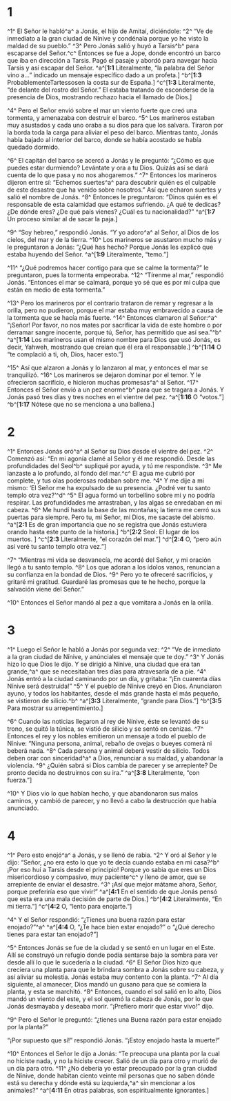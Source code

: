 # 1 
^1^ El Señor le habló^a^ a Jonás, el hijo de Amitaí, diciéndole: ^2^ “Ve de inmediato a la gran ciudad de Nínive y condénala porque yo he visto la maldad de su pueblo.” ^3^ Pero Jonás salió y huyó a Tarsis^b^ para escaparse del Señor.^c^ Entonces se fue a Jope, donde encontró un barco que iba en dirección a Tarsis. Pagó el pasaje y abordó para navegar hacia Tarsis y así escapar del Señor. 
^a^[**1:1** Literalmente, “la palabra del Señor vino a...” indicado un mensaje específico dado a un profeta.] ^b^[**1:3** ProbablementeTartessosen la costa sur de España.] ^c^[**1:3** Literalmente, “de delante del rostro del Señor.” El estaba tratando de esconderse de la presencia de Dios, mostrando rechazo hacia el llamado de Dios.]

^4^ Pero el Señor envió sobre el mar un viento fuerte que creó una tormenta, y amenazaba con destruir el barco. ^5^ Los marineros estaban muy asustados y cada uno oraba a su dios para que los salvara. Tiraron por la borda toda la carga para aliviar el peso del barco. Mientras tanto, Jonás había bajado al interior del barco, donde se había acostado se había quedado dormido. 

^6^ El capitán del barco se acercó a Jonás y le preguntó: “¿Cómo es que puedes estar durmiendo? Levántate y ora a tu Dios. Quizás así se dará cuenta de lo que pasa y no nos ahogaremos.” ^7^ Entonces los marineros dijeron entre sí: “Echemos suertes^a^ para descubrir quién es el culpable de este desastre que ha venido sobre nosotros.” Así que echaron suertes y salió el nombre de Jonás. ^8^ Entonces le preguntaron: “Dinos quién es el responsable de esta calamidad que estamos sufriendo. ¿A qué te dedicas? ¿De dónde eres? ¿De qué país vienes? ¿Cuál es tu nacionalidad?” 
^a^[**1:7** Un proceso similar al de sacar la paja.]

^9^ “Soy hebreo,” respondió Jonás. “Y yo adoro^a^ al Señor, al Dios de los cielos, del mar y de la tierra. ^10^ Los marineros se asustaron mucho más y le preguntaron a Jonás: “¿Qué has hecho? Porque Jonás les explicó que estaba huyendo del Señor. 
^a^[**1:9** Literalmente, “temo.”]

^11^ “¿Qué podremos hacer contigo para que se calme la tormenta?” le preguntaron, pues la tormenta empeoraba. ^12^ “Tírenme al mar,” respondió Jonás. “Entonces el mar se calmará, porque yo sé que es por mi culpa que están en medio de esta tormenta.” 

^13^ Pero los marineros por el contrario trataron de remar y regresar a la orilla, pero no pudieron, porque el mar estaba muy embravecido a causa de la tormenta que se hacía más fuerte. ^14^ Entonces clamaron al Señor:^a^ “¡Señor! Por favor, no nos mates por sacrificar la vida de este hombre o por derramar sangre inocente, porque tú, Señor, has permitido que así sea.”^b^ 
^a^[**1:14** Los marineros usan el mismo nombre para Dios que usó Jonás, es decir, Yahweh, mostrando que creían que él era el responsable.] ^b^[**1:14** O “te complació a ti, oh, Dios, hacer esto.”]

^15^ Así que alzaron a Jonás y lo lanzaron al mar, y entonces el mar se tranquilizó. ^16^ Los marineros se dejaron dominar por el temor. Y le ofrecieron sacrificio, e hicieron muchas promesas^a^ al Señor. ^17^ Entonces el Señor envió a un pez enorme^b^ para que se tragara a Jonás. Y Jonás pasó tres días y tres noches en el vientre del pez.
^a^[**1:16** O “votos.”] ^b^[**1:17** Nótese que no se menciona a una ballena.] 

# 2 
^1^ Entonces Jonás oró^a^ al Señor su Dios desde el vientre del pez. ^2^ Comenzó así: “En mi agonía clamé al Señor y él me respondió. Desde las profundidades del Seol^b^ supliqué por ayuda, y tú me respondiste. ^3^ Me lanzaste a lo profundo, al fondo del mar.^c^ El agua me cubrió por complete, y tus olas poderosas rodaban sobre me. ^4^ Y me dije a mi mismo: ‘El Señor me ha expulsado de su presencia. ¿Podré ver tu santo templo otra vez?’^d^ ^5^ El agua formó un torbellino sobre mi y no podría respirar. Las profundidades me arrastraban, y las algas se enredaban en mi cabeza. ^6^ Me hundí hasta la base de las montañas; la tierra me cerró sus puertas para siempre. Pero tu, mi Señor, mi Dios, me sacaste del abismo. 
^a^[**2:1** Es de gran importancia que no se registra que Jonás estuviera orando hasta este punto de la historia.] ^b^[**2:2** Seol: El lugar de los muertos. ] ^c^[**2:3** Literalmente, “el corazón del mar.”] ^d^[**2:4** O, “pero aún así veré tu santo templo otra vez.”]

^7^ “Mientras mi vida se desvanecía, me acordé del Señor, y mi oración llegó a tu santo templo. ^8^ Los que adoran a los ídolos vanos, renuncian a su confianza en la bondad de Dios. ^9^ Pero yo te ofreceré sacrificios, y gritaré mi gratitud. Guardaré las promesas que te he hecho, porque la salvación viene del Señor.” 

^10^ Entonces el Señor mandó al pez a que vomitara a Jonás en la orilla. 

# 3 
^1^ Luego el Señor le habló a Jonás por segunda vez: ^2^ “Ve de inmediato a la gran ciudad de Nínive, y anúnciales el mensaje que te doy.” ^3^ Y Jonás hizo lo que Dios le dijo. Y se dirigió a Nínive, una ciudad que era tan grande,^a^ que se necesitaban tres días para atravesarla de a pie. ^4^ Jonás entró a la ciudad caminando por un día, y gritaba: “¡En cuarenta días Nínive será destruida!” ^5^ Y el pueblo de Nínive creyó en Dios. Anunciaron ayuno, y todos los habitantes, desde el más grande hasta el más pequeño, se vistieron de silicio.^b^ 
^a^[**3:3** Literalmente, “grande para Dios.”] ^b^[**3:5** Para mostrar su arrepentimiento.]

^6^ Cuando las noticias llegaron al rey de Nínive, éste se levantó de su trono, se quitó la túnica, se vistió de silicio y se sentó en cenizas. ^7^ Entonces el rey y los nobles emitieron un mensaje a todo el pueblo de Nínive: “Ninguna persona, animal, rebaño de ovejas o bueyes comerá ni beberá nada. ^8^ Cada persona y animal deberá vestir de silicio. Todos deben orar con sinceridad^a^ a Dios, renunciar a su maldad, y abandonar la violencia. ^9^ ¿Quién sabrá si Dios cambia de parecer y se arrepiente? De pronto decida no destruirnos con su ira.” 
^a^[**3:8** Literalmente, “con fuerza.”]

^10^ Y Dios vio lo que habían hecho, y que abandonaron sus malos caminos, y cambió de parecer, y no llevó a cabo la destrucción que había anunciado. 

# 4 
^1^ Pero esto enojó^a^ a Jonás, y se llenó de rabia. ^2^ Y oró al Señor y le dijo: “Señor, ¿no era esto lo que yo te decía cuando estaba en mi casa?^b^ ¡Por eso huí a Tarsis desde el principio! Porque yo sabia que eres un Dios misericordioso y compasivo, muy paciente^c^ y lleno de amor, que se arrepiente de enviar el desastre. ^3^ ¡Así que mejor mátame ahora, Señor, porque preferiría eso que vivir!” 
^a^[**4:1** En el sentido de que Jonás pensó que esta era una mala decisión de parte de Dios.] ^b^[**4:2** Literalmente, “En mi tierra.”] ^c^[**4:2** O, “lento para enojarte.”]

^4^ Y el Señor respondió: “¿Tienes una buena razón para estar enojado?”^a^ 
^a^[**4:4** O, “¿Te hace bien estar enojado?” o “¿Qué derecho tienes para estar tan enojado?”]

^5^ Entonces Jonás se fue de la ciudad y se sentó en un lugar en el Este. Allí se construyó un refugio donde podía sentarse bajo la sombra para ver desde allí lo que le sucedería a la ciudad. ^6^ El Señor Dios hizo que creciera una planta para que le brindara sombra a Jonás sobre su cabeza, y así aliviar su molestia. Jonás estaba muy contento con la planta. ^7^ Al día siguiente, al amanecer, Dios mandó un gusano para que se comiera la planta, y esta se marchitó. ^8^ Entonces, cuando el sol salió en lo alto, Dios mandó un viento del este, y el sol quemó la cabeza de Jonás, por lo que Jonás desmayaba y deseaba morir. “¡Prefiero morir que estar vivo!” dijo. 

^9^ Pero el Señor le preguntó: “¿tienes una Buena razón para estar enojado por la planta?” 

“¡Por supuesto que sí!” respondió Jonás. “¡Estoy enojado hasta la muerte!” 

^10^ Entonces el Señor le dijo a Jonás: “Te preocupa una planta por la cual no hiciste nada, y no la hiciste crecer. Salió de un día para otro y murió de un día para otro. ^11^ ¿No debería yo estar preocupado por la gran ciudad de Nínive, donde habitan ciento veinte mil personas que no saben dónde está su derecha y dónde está su izquierda,^a^ sin mencionar a los animales?” 
^a^[**4:11** En otras palabras, son espiritualmente ignorantes.]